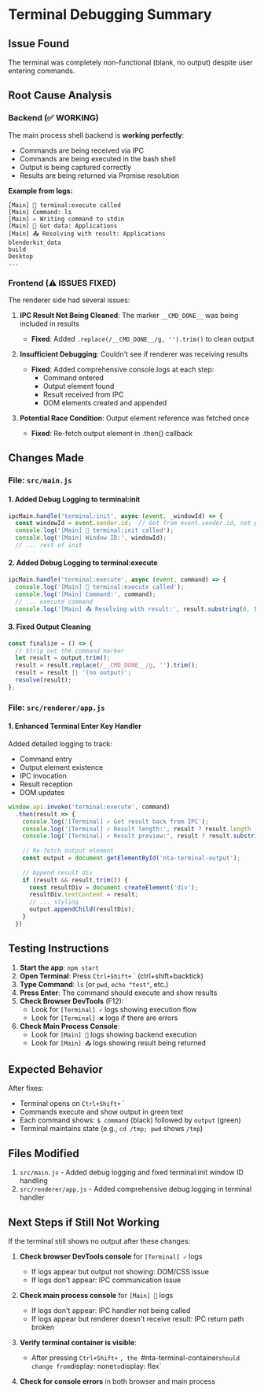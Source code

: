 # Terminal Debugging Summary

## Issue Found
The terminal was completely non-functional (blank, no output) despite user entering commands.

## Root Cause Analysis

### Backend (✅ WORKING)
The main process shell backend is **working perfectly**:
- Commands are being received via IPC
- Commands are being executed in the bash shell
- Output is being captured correctly
- Results are being returned via Promise resolution

**Example from logs:**
```
[Main] 🔧 terminal:execute called
[Main] Command: ls
[Main] ✍️ Writing command to stdin
[Main] 📨 Got data: Applications
[Main] 📤 Resolving with result: Applications
blenderkit_data
build
Desktop
...
```

### Frontend (⚠️ ISSUES FIXED)
The renderer side had several issues:

1. **IPC Result Not Being Cleaned**: The marker `__CMD_DONE__` was being included in results
   - **Fixed**: Added `.replace(/__CMD_DONE__/g, '').trim()` to clean output

2. **Insufficient Debugging**: Couldn't see if renderer was receiving results
   - **Fixed**: Added comprehensive console.logs at each step:
     - Command entered
     - Output element found
     - Result received from IPC
     - DOM elements created and appended

3. **Potential Race Condition**: Output element reference was fetched once
   - **Fixed**: Re-fetch output element in .then() callback

## Changes Made

### File: `src/main.js`

#### 1. Added Debug Logging to terminal:init
```javascript
ipcMain.handle('terminal:init', async (event, _windowId) => {
  const windowId = event.sender.id;  // Get from event.sender.id, not parameter
  console.log('[Main] 🚀 terminal:init called');
  console.log('[Main] Window ID:', windowId);
  // ... rest of init
```

#### 2. Added Debug Logging to terminal:execute
```javascript
ipcMain.handle('terminal:execute', async (event, command) => {
  console.log('[Main] 🔧 terminal:execute called');
  console.log('[Main] Command:', command);
  // ... execute command
  console.log('[Main] 📤 Resolving with result:', result.substring(0, 100));
```

#### 3. Fixed Output Cleaning
```javascript
const finalize = () => {
  // Strip out the command marker
  let result = output.trim();
  result = result.replace(/__CMD_DONE__/g, '').trim();
  result = result || '(no output)';
  resolve(result);
};
```

### File: `src/renderer/app.js`

#### 1. Enhanced Terminal Enter Key Handler
Added detailed logging to track:
- Command entry
- Output element existence
- IPC invocation
- Result reception
- DOM updates

```javascript
window.api.invoke('terminal:execute', command)
  .then(result => {
    console.log('[Terminal] ✓ Got result back from IPC');
    console.log('[Terminal] ✓ Result length:', result ? result.length : 0);
    console.log('[Terminal] ✓ Result preview:', result ? result.substring(0, 50) : 'null');
    
    // Re-fetch output element
    const output = document.getElementById('nta-terminal-output');
    
    // Append result div
    if (result && result.trim()) {
      const resultDiv = document.createElement('div');
      resultDiv.textContent = result;
      // ... styling
      output.appendChild(resultDiv);
    }
  })
```

## Testing Instructions

1. **Start the app**: `npm start`
2. **Open Terminal**: Press `Ctrl+Shift+` ` (ctrl+shift+backtick)
3. **Type Command**: `ls` (or `pwd`, `echo "test"`, etc.)
4. **Press Enter**: The command should execute and show results
5. **Check Browser DevTools** (F12):
   - Look for `[Terminal] ✓` logs showing execution flow
   - Look for `[Terminal] ❌` logs if there are errors
6. **Check Main Process Console**:
   - Look for `[Main] 🔧` logs showing backend execution
   - Look for `[Main] 📤` logs showing result being returned

## Expected Behavior

After fixes:
- Terminal opens on `Ctrl+Shift+` `
- Commands execute and show output in green text
- Each command shows: `$ command` (black) followed by `output` (green)
- Terminal maintains state (e.g., `cd /tmp; pwd` shows `/tmp`)

## Files Modified

1. `src/main.js` - Added debug logging and fixed terminal:init window ID handling
2. `src/renderer/app.js` - Added comprehensive debug logging in terminal handler

## Next Steps if Still Not Working

If the terminal still shows no output after these changes:

1. **Check browser DevTools console** for `[Terminal] ✓` logs
   - If logs appear but output not showing: DOM/CSS issue
   - If logs don't appear: IPC communication issue

2. **Check main process console** for `[Main] 🔧` logs
   - If logs don't appear: IPC handler not being called
   - If logs appear but renderer doesn't receive result: IPC return path broken

3. **Verify terminal container is visible**:
   - After pressing `Ctrl+Shift+` `, the `#nta-terminal-container` should change from `display: none` to `display: flex`

4. **Check for console errors** in both browser and main process

